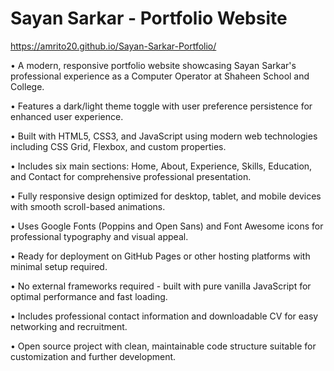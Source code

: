 # Sayan Sarkar - Portfolio Website

https://amrito20.github.io/Sayan-Sarkar-Portfolio/

• A modern, responsive portfolio website showcasing Sayan Sarkar's professional experience as a Computer Operator at Shaheen School and College.

• Features a dark/light theme toggle with user preference persistence for enhanced user experience.

• Built with HTML5, CSS3, and JavaScript using modern web technologies including CSS Grid, Flexbox, and custom properties.

• Includes six main sections: Home, About, Experience, Skills, Education, and Contact for comprehensive professional presentation.

• Fully responsive design optimized for desktop, tablet, and mobile devices with smooth scroll-based animations.

• Uses Google Fonts (Poppins and Open Sans) and Font Awesome icons for professional typography and visual appeal.

• Ready for deployment on GitHub Pages or other hosting platforms with minimal setup required.

• No external frameworks required - built with pure vanilla JavaScript for optimal performance and fast loading.

• Includes professional contact information and downloadable CV for easy networking and recruitment.

• Open source project with clean, maintainable code structure suitable for customization and further development. 
